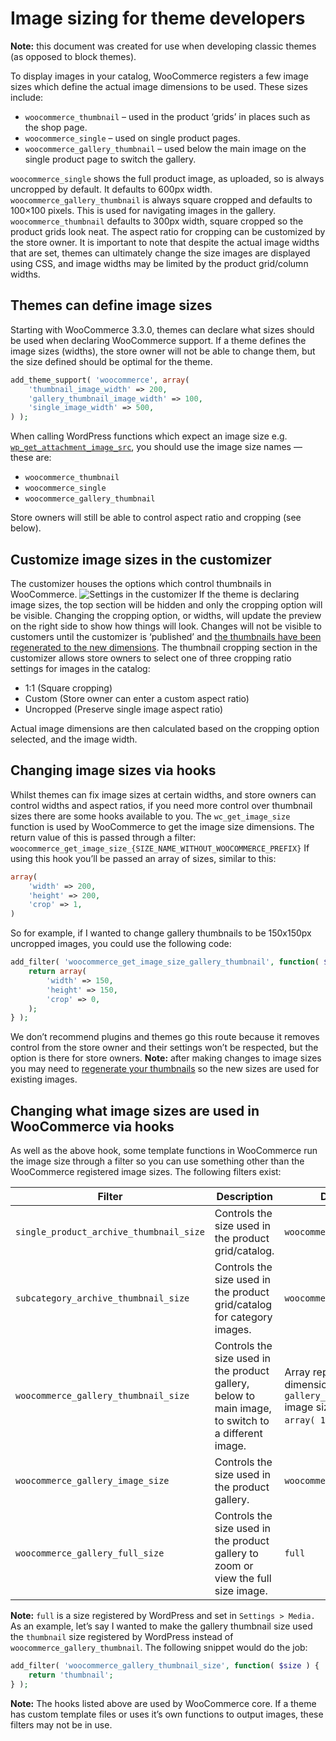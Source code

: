 # Image sizing for theme developers

**Note:** this document was created for use when developing classic themes (as opposed to block themes). 

To display images in your catalog, WooCommerce registers a few image sizes which define the actual image dimensions to be used. These sizes include:

- `woocommerce_thumbnail` – used in the product ‘grids’ in places such as the shop page.
- `woocommerce_single` – used on single product pages.
- `woocommerce_gallery_thumbnail` – used below the main image on the single product page to switch the gallery.

`woocommerce_single` shows the full product image, as uploaded, so is always uncropped by default. It defaults to 600px width. `woocommerce_gallery_thumbnail` is always square cropped and defaults to 100×100 pixels. This is used for navigating images in the gallery. `woocommerce_thumbnail` defaults to 300px width, square cropped so the product grids look neat. The aspect ratio for cropping can be customized by the store owner. It is important to note that despite the actual image widths that are set, themes can ultimately change the size images are displayed using CSS, and image widths may be limited by the product grid/column widths.

## Themes can define image sizes

Starting with WooCommerce 3.3.0, themes can declare what sizes should be used when declaring WooCommerce support. If a theme defines the image sizes (widths), the store owner will not be able to change them, but the size defined should be optimal for the theme.

```php
add_theme_support( 'woocommerce', array(
    'thumbnail_image_width' => 200,
    'gallery_thumbnail_image_width' => 100,
    'single_image_width' => 500,
) );
```

When calling WordPress functions which expect an image size e.g. [`wp_get_attachment_image_src`](https://developer.wordpress.org/reference/functions/wp_get_attachment_image_src), you should use the image size names — these are:

- `woocommerce_thumbnail`
- `woocommerce_single`
- `woocommerce_gallery_thumbnail`

Store owners will still be able to control aspect ratio and cropping (see below).

## Customize image sizes in the customizer

The customizer houses the options which control thumbnails in WooCommerce. ![Settings in the customizer](https://woocommerce.files.wordpress.com/2017/12/imagefeature.png?w=712) If the theme is declaring image sizes, the top section will be hidden and only the cropping option will be visible. Changing the cropping option, or widths, will update the preview on the right side to show how things will look. Changes will not be visible to customers until the customizer is ‘published’ and [the thumbnails have been regenerated to the new dimensions](https://github.com/woocommerce/woocommerce/wiki/Thumbnail-Image-Regeneration-in-3.3). The thumbnail cropping section in the customizer allows store owners to select one of three cropping ratio settings for images in the catalog:

- 1:1 (Square cropping)
- Custom (Store owner can enter a custom aspect ratio)
- Uncropped (Preserve single image aspect ratio)

Actual image dimensions are then calculated based on the cropping option selected, and the image width.

## Changing image sizes via hooks

Whilst themes can fix image sizes at certain widths, and store owners can control widths and aspect ratios, if you need more control over thumbnail sizes there are some hooks available to you. The `wc_get_image_size` function is used by WooCommerce to get the image size dimensions. The return value of this is passed through a filter: `woocommerce_get_image_size_{SIZE_NAME_WITHOUT_WOOCOMMERCE_PREFIX}` If using this hook you’ll be passed an array of sizes, similar to this:

```php
array(
    'width' => 200,
    'height' => 200,
    'crop' => 1,
)
```

So for example, if I wanted to change gallery thumbnails to be 150x150px uncropped images, you could use the following code:

```php
add_filter( 'woocommerce_get_image_size_gallery_thumbnail', function( $size ) {
    return array(
        'width' => 150,
        'height' => 150,
        'crop' => 0,
    );
} );
```

We don’t recommend plugins and themes go this route because it removes control from the store owner and their settings won’t be respected, but the option is there for store owners. **Note:** after making changes to image sizes you may need to [regenerate your thumbnails](https://github.com/woocommerce/woocommerce/wiki/Thumbnail-Image-Regeneration-in-3.3) so the new sizes are used for existing images.

## Changing what image sizes are used in WooCommerce via hooks

As well as the above hook, some template functions in WooCommerce run the image size through a filter so you can use something other than the WooCommerce registered image sizes. The following filters exist:

| Filter                                | Description                                                       | Default                            |
|---------------------------------------|-------------------------------------------------------------------|------------------------------------|
| `single_product_archive_thumbnail_size` | Controls the size used in the product grid/catalog.                | `woocommerce_thumbnail`            |
| `subcategory_archive_thumbnail_size`    | Controls the size used in the product grid/catalog for category images. | `woocommerce_thumbnail`            |
| `woocommerce_gallery_thumbnail_size`    | Controls the size used in the product gallery, below to main image, to switch to a different image. | Array representing the dimensions of the `gallery_thumbnail` image size. Usually `array( 100, 100 )`. |
| `woocommerce_gallery_image_size`        | Controls the size used in the product gallery.                    | `woocommerce_single`               |
| `woocommerce_gallery_full_size`         | Controls the size used in the product gallery to zoom or view the full size image. | `full`                             |

**Note:** `full` is a size registered by WordPress and set in `Settings > Media.` As an example, let’s say I wanted to make the gallery thumbnail size used the `thumbnail` size registered by WordPress instead of `woocommerce_gallery_thumbnail`. The following snippet would do the job:

```php
add_filter( 'woocommerce_gallery_thumbnail_size', function( $size ) {
    return 'thumbnail';
} );
```

**Note:** The hooks listed above are used by WooCommerce core. If a theme has custom template files or uses it’s own functions to output images, these filters may not be in use.
